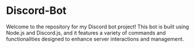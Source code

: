 # Discord-Bot
Welcome to the repository for my Discord bot project! This bot is built using Node.js and Discord.js, and it features a variety of commands and functionalities designed to enhance server interactions and management.
